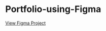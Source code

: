 # Portfolio-using-Figma
[View Figma Project](https://www.figma.com/file/dOLn4zrkiUuwyGhmRZubS0/Figma-basics?type=design&node-id=602%3A83&mode=design&t=uctRmKib1e05CR0N-1)
